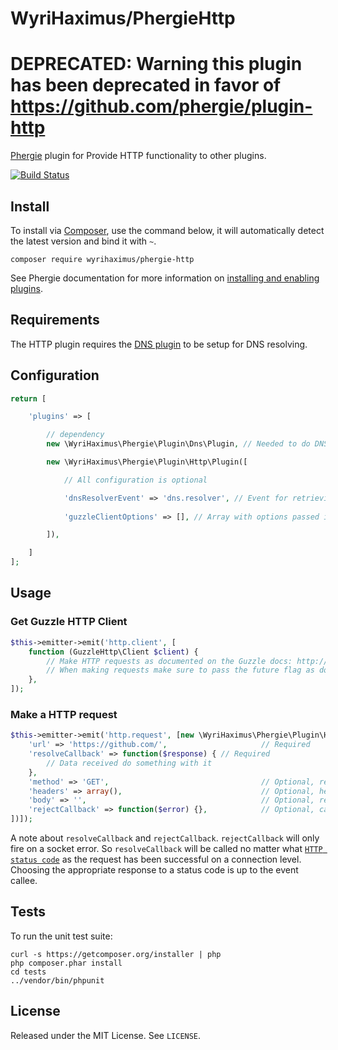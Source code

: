 # WyriHaximus/PhergieHttp

# DEPRECATED: Warning this plugin has been deprecated in favor of https://github.com/phergie/plugin-http

[Phergie](http://github.com/phergie/phergie-irc-bot-react/) plugin for Provide HTTP functionality to other plugins.

[![Build Status](https://secure.travis-ci.org/WyriHaximus/PhergieHttp.png?branch=master)](http://travis-ci.org/WyriHaximus/PhergieHttp)

## Install

To install via [Composer](http://getcomposer.org/), use the command below, it will automatically detect the latest version and bind it with `~`.

```
composer require wyrihaximus/phergie-http 
```

See Phergie documentation for more information on
[installing and enabling plugins](https://github.com/phergie/phergie-irc-bot-react/wiki/Usage#plugins).

## Requirements

The HTTP plugin requires the [DNS plugin](https://github.com/WyriHaximus/PhergieDns) to be setup for DNS resolving.

## Configuration

```php
return [

    'plugins' => [

        // dependency
        new \WyriHaximus\Phergie\Plugin\Dns\Plugin, // Needed to do DNS lookups

        new \WyriHaximus\Phergie\Plugin\Http\Plugin([

            // All configuration is optional

            'dnsResolverEvent' => 'dns.resolver', // Event for retrieving the DNS resolver, defaults to 'dns.resolver'
            
            'guzzleClientOptions' => [], // Array with options passed into the Guzzle Client constructor (don't set a handler in here it will be overwritten)

        ]),

    ]
];
```

## Usage

### Get Guzzle HTTP Client

```php
$this->emitter->emit('http.client', [
    function (GuzzleHttp\Client $client) {
        // Make HTTP requests as documented on the Guzzle docs: http://guzzle.readthedocs.org/en/latest/clients.html#asynchronous-requests
        // When making requests make sure to pass the future flag as documented: http://guzzle.readthedocs.org/en/latest/faq.html#can-guzzle-send-asynchronous-requests
    },
]);
```

### Make a HTTP request

```php
$this->emitter->emit('http.request', [new \WyriHaximus\Phergie\Plugin\Http\Request([
    'url' => 'https://github.com/',                     // Required
    'resolveCallback' => function($response) { // Required
        // Data received do something with it
    },
    'method' => 'GET',                                  // Optional, request method
    'headers' => array(),                               // Optional, headers for the request
    'body' => '',                                       // Optional, request body to write after the headers
    'rejectCallback' => function($error) {},            // Optional, callback that gets triggered on connection errors
])]);
```

A note about `resolveCallback` and `rejectCallback`. `rejectCallback` will only fire on a socket error. So `resolveCallback` will be called no matter what [`HTTP status code`](http://en.wikipedia.org/wiki/List_of_HTTP_status_codes) as the request has been successful on a connection level. Choosing the appropriate response to a status code is up to the event callee.

## Tests

To run the unit test suite:

```
curl -s https://getcomposer.org/installer | php
php composer.phar install
cd tests
../vendor/bin/phpunit
```

## License

Released under the MIT License. See `LICENSE`.
